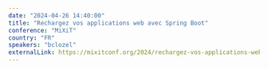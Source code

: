 ```yaml
---
date: "2024-04-26 14:40:00"
title: "Rechargez vos applications web avec Spring Boot"
conference: "MiXiT"
country: "FR"
speakers: "bclozel"
externalLink: https://mixitconf.org/2024/rechargez-vos-applications-web-avec-spring-boot
---
```

